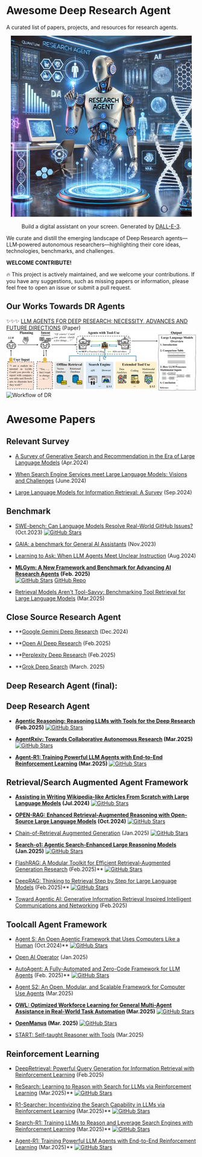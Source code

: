 # Awesome Deep Research Agent

A curated list of papers, projects, and resources for research agents.
<p align="center">
<img src="assets/agent.webp" width="480px"/>   
</p>
<p align="center">
Build a digital assistant on your screen. Generated by <a href="https://openai.com/index/dall-e-3/">DALL-E-3</a>.
</p>

We curate and distill the emerging landscape of Deep Research agents—LLM‑powered autonomous researchers—highlighting their core ideas, technologies, benchmarks, and challenges.

**WELCOME CONTRIBUTE!**

🔥 This project is actively maintained, and we welcome your contributions. If you have any suggestions, such as missing papers or information, please feel free to open an issue or submit a pull request.

## Our Works Towards DR Agents
✨✨✨ [LLM AGENTS FOR DEEP RESEARCH: NECESSITY, ADVANCES AND FUTURE DIRECTIONS]() (Paper)
![A structural overview of a DR agent](assets/structual.png)
![Workflow of DR](assests/workflow.png)

# Awesome Papers

## Relevant Survey
+ [A Survey of Generative Search and Recommendation in the Era of Large Language Models](https://arxiv.org/abs/2404.16924) (Apr.2024)
  
+ [When Search Engine Services meet Large Language Models: Visions and Challenges](https://arxiv.org/abs/2407.00128) (June.2024)

+ [Large Language Models for Information Retrieval: A Survey](https://arxiv.org/abs/2308.07107) (Sep.2024)



## Benchmark
+ [SWE-bench: Can Language Models Resolve Real-World GitHub Issues?](https://arxiv.org/abs/2310.06770) (Oct.2023) [![GitHub Stars](https://img.shields.io/github/stars/SWE-bench/SWE-bench?style=social)](https://github.com/SWE-bench/SWE-bench)   
  

  
+ [GAIA: a benchmark for General AI Assistants](https://arxiv.org/abs/2311.12983) (Nov.2023)

+ [Learning to Ask: When LLM Agents Meet Unclear Instruction](https://arxiv.org/abs/2409.00557v3) (Aug.2024)
  
+ **[MLGym: A New Framework and Benchmark for Advancing AI Research Agents](https://arxiv.org/abs/2502.14499) (Feb. 2025)**  
  [![GitHub Stars](https://img.shields.io/github/stars/facebookresearch/MLGym?style=social)](https://github.com/facebookresearch/MLGym) [GitHub Repo](https://github.com/facebookresearch/MLGym)

+ [Retrieval Models Aren't Tool-Savvy: Benchmarking Tool Retrieval for Large Language Models](https://arxiv.org/abs/2503.01763) (Mar.2025)

## Close Source Research Agent
+ **[Google Gemini Deep Research](https://gemini.google/overview/deep-research/) (Dec.2024)

+ **[Open AI Deep Research](https://openai.com/index/introducing-deep-research/) (Feb.2025)

+ **[Perplexity Deep Research](https://www.perplexity.ai/hub/blog/introducing-perplexity-deep-research) (Feb.2025)

+ **[Grok Deep Search](https://x.ai/news/grok-3) (March. 2025)

## Deep Research Agent (final):

## Deep Research Agent
+ **[Agentic Reasoning: Reasoning LLMs with Tools for the Deep Research](https://arxiv.org/abs/2502.04644) (Feb.2025)**  [![GitHub Stars](https://img.shields.io/github/stars/theworldofagents/Agentic-Reasoning?style=social)](https://github.com/theworldofagents/Agentic-Reasoning)

+ **[AgentRxiv: Towards Collaborative Autonomous Research](https://agentrxiv.github.io/) (Mar.2025)**  [![GitHub Stars](https://img.shields.io/github/stars/SamuelSchmidgall/AgentLaboratory?style=social)](https://github.com/SamuelSchmidgall/AgentLaboratory)

+ **[Agent-R1: Training Powerful LLM Agents with End-to-End Reinforcement Learning](https://github.com/0russwest0/Agent-R1) (Mar.2025)**  [![GitHub Stars](https://img.shields.io/github/stars/0russwest0/Agent-R1?style=social)](https://github.com/0russwest0/Agent-R1)

## Retrieval/Search Augmented Agent Framework
+ **[Assisting in Writing Wikipedia-like Articles From Scratch with Large Language Models](https://arxiv.org/abs/2402.14207) (Jul.2024)**  [![GitHub Stars](https://img.shields.io/github/stars/stanford-oval/storm?style=social)](https://github.com/stanford-oval/storm) 

+ **[OPEN-RAG: Enhanced Retrieval-Augmented Reasoning with Open-Source Large Language Models](https://arxiv.org/abs/2410.01782) (Oct.2024)**  [![GitHub Stars](https://img.shields.io/github/stars/ShayekhBinIslam/openrag?style=social)](https://github.com/ShayekhBinIslam/openrag) 
  
+ [Chain-of-Retrieval Augmented Generation](https://arxiv.org/abs/2501.14342) (Jan.2025)  [![GitHub Stars](https://img.shields.io/github/stars/microsoft/LMOps?style=social)](https://github.com/microsoft/LMOps/tree/main/corag)

+ **[Search-o1: Agentic Search-Enhanced Large Reasoning Models](https://arxiv.org/abs/2501.05366) (Jan.2025)**  [![GitHub Stars](https://img.shields.io/github/stars/sunnynexus/Search-o1?style=social)](https://github.com/sunnynexus/Search-o1) 

+ [FlashRAG: A Modular Toolkit for Efficient Retrieval-Augmented Generation Research](https://arxiv.org/abs/2405.13576) (Feb.2025)**  [![GitHub Stars](https://img.shields.io/github/stars/RUC-NLPIR/FlashRAG?style=social)](https://github.com/RUC-NLPIR/FlashRAG)

+ [DeepRAG: Thinking to Retrieval Step by Step for Large Language Models](https://arxiv.org/abs/2502.01142) (Feb.2025)**  [![GitHub Stars](https://img.shields.io/github/stars/microsoft/deepRAG?style=social)](https://github.com/microsoft/deepRAG)

+ [Toward Agentic AI: Generative Information Retrieval Inspired Intelligent Communications and Networking](https://arxiv.org/abs/2502.16866) (Feb.2025)

## Toolcall Agent Framework
+ [Agent S: An Open Agentic Framework that Uses Computers Like a Human](https://arxiv.org/abs/2410.08164) (Oct.2024)**  [![GitHub Stars](https://img.shields.io/github/stars/simular-ai/Agent-S?style=social)](https://github.com/simular-ai/Agent-S)

+ [Open AI Operator](https://openai.com/index/introducing-operator/) (Jan.2025)

+ [AutoAgent: A Fully-Automated and Zero-Code Framework for LLM Agents](https://arxiv.org/pdf/2502.05957) (Feb. 2025)**  [![GitHub Stars](https://img.shields.io/github/stars/HKUDS/AutoAgent?style=social)](https://github.com/HKUDS/AutoAgent)

+ [Agent S2: An Open, Modular, and Scalable Framework for Computer Use Agents](https://www.simular.ai/agent-s2) (Mar.2025)

+ **[OWL: Optimized Workforce Learning for General Multi-Agent Assistance in Real-World Task Automation](https://github.com/camel-ai/owl/tree/main?tab=readme-ov-file) (Mar.2025)**  [![GitHub Stars](https://img.shields.io/github/stars/camel-ai/owl?style=social)](https://github.com/camel-ai/owl) 

+ **[OpenManus](https://github.com/mannaandpoem/OpenManus) (Mar. 2025)**  [![GitHub Stars](https://img.shields.io/github/stars/mannaandpoem/OpenManus?style=social)](https://github.com/mannaandpoem/OpenManus) 

+ [START: Self-taught Reasoner with Tools](https://arxiv.org/abs/2503.04625) (Mar.2025)

## Reinforcement Learning
+ [DeepRetrieval: Powerful Query Generation for Information Retrieval with Reinforcement Learning](https://arxiv.org/abs/2503.00223) (Feb.2025)

+ [ReSearch: Learning to Reason with Search for LLMs via Reinforcement Learning](https://github.com/Agent-RL/ReSearch) (Mar.2025)**  [![GitHub Stars](https://img.shields.io/github/stars/Agent-RL/ReSearch?style=social)](https://github.com/Agent-RL/ReSearch) 

+ [R1-Searcher: Incentivizing the Search Capability in LLMs via Reinforcement Learning](https://arxiv.org/abs/2503.05592) (Mar.2025)**   [![GitHub Stars](https://img.shields.io/github/stars/RUCAIBox/R1-Searcher?style=social)](https://github.com/RUCAIBox/R1-Searcher) 
  
+ [Search-R1: Training LLMs to Reason and Leverage Search Engines with Reinforcement Learning](https://arxiv.org/abs/2503.09516) (Mar.2025)**   [![GitHub Stars](https://img.shields.io/github/stars/PeterGriffinJin/Search-R1?style=social)](https://github.com/PeterGriffinJin/Search-R1)

+ [Agent-R1: Training Powerful LLM Agents with End-to-End Reinforcement Learning](https://github.com/0russwest0/Agent-R1) (Mar.2025)**  [![GitHub Stars](https://img.shields.io/github/stars/0russwest0/Agent-R1?style=social)](https://github.com/0russwest0/Agent-R1)



